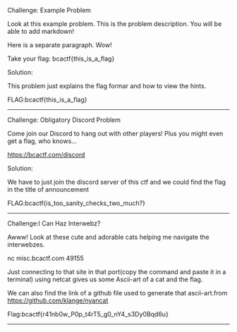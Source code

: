 Challenge: Example Problem

Look at this example problem. This is the problem description. You will be able to add markdown!

Here is a separate paragraph. Wow!

Take your flag: bcactf{this_is_a_flag}


Solution:

This problem just explains the flag formar and how to view the hints.

FLAG:bcactf{this_is_a_flag}

---------------------------------------------------------------------------------------------------------------------------------------------------------------------------------

Challenge: Obligatory Discord Problem

Come join our Discord to hang out with other players! Plus you might even get a flag, who knows...

https://bcactf.com/discord


Solution:

We have to just join the discord server of this ctf and we could find the flag in the title of announcement

FLAG:bcactf{is_too_sanity_checks_two_much?}

---------------------------------------------------------------------------------------------------------------------------------------------------------------------------------

Challenge:I Can Haz Interwebz?

Awww! Look at these cute and adorable cats helping me navigate the interwebzes.

nc misc.bcactf.com 49155

Just connecting to that site in that port(copy the command and paste it in a terminal) using netcat gives us some Ascii-art of a cat and the flag.

We can also find the link of a github file used to generate that ascii-art.from https://github.com/klange/nyancat


Flag:bcactf{r41nb0w_P0p_t4rT5_g0_nY4_s3Dy0Bqd6u}


---------------------------------------------------------------------------------------------------------------------------------------------------------------------------------
